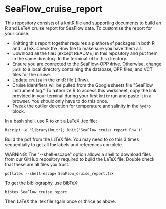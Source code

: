 # SeaFlow_cruise_report
This repository consists of a knitR file and supporting documents to build an R and LaTeX cruise report for SeaFlow data.  To customise the report for your cruise:
* Knitting this report together requires a plethora of packages in both R and LaTeX.  Check the .Rnw file to make sure you have them all.
* Download all the files (except README) in this repository and put them in the same directory.  In the terminal `cd` to this directory.
* Ensure you are connected to the SeaFlow-OPP drive.  Otherwise, change `path` to a local directory containing the database, OPP files, and VCT files for the cruise.
* Update `cruise` in the knitR file (.Rnw). 
* Cruise identifiers will be pulled from the Google sheets file "SeaFlow instrument log."  To authorize R to access this worksheet, copy the link provided in your terminal during your first `knitr` run and paste it in a browser. You should only have to do this once.
* Tweak the outlier detection for temperature and salinity in the `hydro` block.

In a bash shell, use R to knit a LaTeX .tex file:

```
Rscript -e "library(knitr); knit('SeaFlow_cruise_report.Rnw')"
```

Build the pdf from the LaTeX file.  You may need to do this 3 times sequentially to get all the labels and references complete.

WARNING:  The "--shell-escape" option allows a shell to download files from our GitHub repository required to build the LaTeX file.  Double check that these are all files you trust.    

```
pdflatex --shell-escape SeaFlow_cruise_report.tex
```

To get the bibliography, use BibTeX:

```
bibtex SeaFlow_cruise_report
```

Then LaTeX the .tex file again once or thrice as above.
